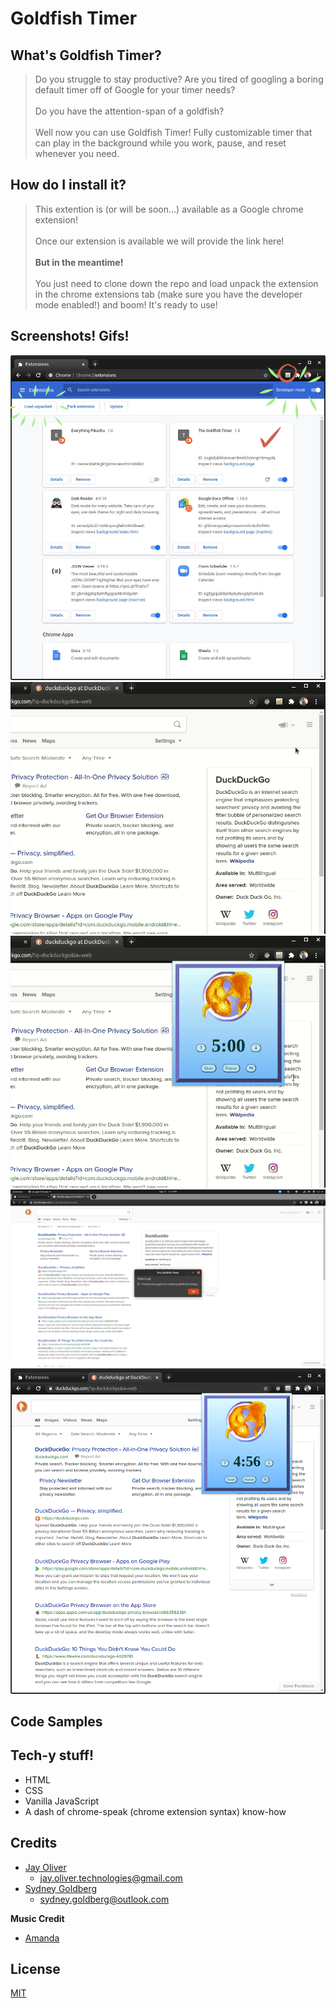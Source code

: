 # Goldfish Timer

## What's Goldfish Timer?
> Do you struggle to stay productive? Are you tired of googling a boring default timer off of Google for your timer needs?<br> <br>Do you have the attention-span of a goldfish? <br><br> Well now you can use Goldfish Timer! Fully customizable  timer that can play in the background while you work, pause, and reset whenever you need. 

## How do I install it?
> This extention is (or will be soon...) available as a Google chrome extension! <br><br> Once our extension is available we will provide the link here!<br><br> **But in the meantime!** <br><br>You just need to clone down the repo and load unpack the extension in the chrome extensions tab (make sure you have the developer mode enabled!) and boom! It's ready to use! 

## Screenshots! Gifs!
![Easy install!](install.png)
![Starting the timer](open_start_pause.gif)
![Adjusting time and restart](adjust_time_and_restart.gif)
![Alert popup](alert.png)
![Time in use](timer_in_use.png)

## Code Samples


## Tech-y stuff!
* HTML
* CSS
* Vanilla JavaScript
* A dash of chrome-speak (chrome extension syntax) know-how

## Credits
* [Jay Oliver](https://github.com/Qwerter49)
    * jay.oliver.technologies@gmail.com
* [Sydney Goldberg](https://www.linkedin.com/in/sydney-goldberg-32b9751b0/)
    * sydney.goldberg@outlook.com

**Music Credit**
* [Amanda](http://soundbible.com/1571-Fishtank-Bubbles-2.html)


## License
[MIT](https://choosealicense.com/licenses/mit/)